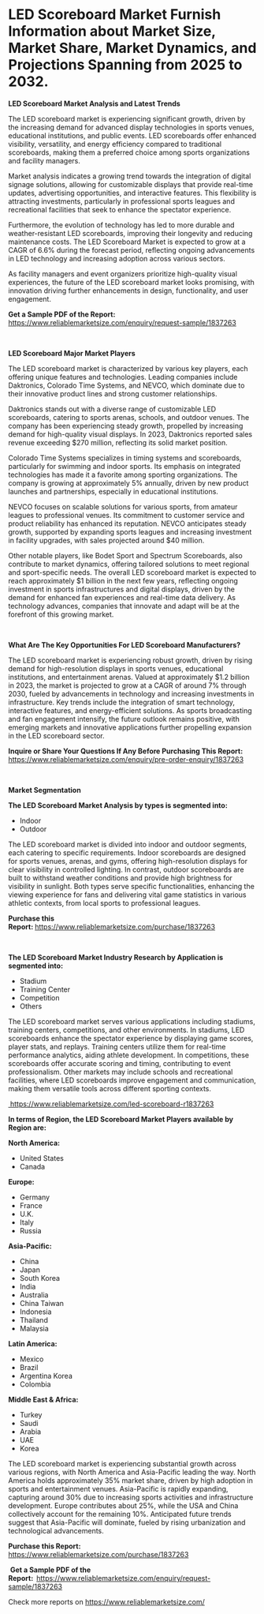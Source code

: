 <p><h1>LED Scoreboard Market Furnish Information about Market Size, Market Share, Market Dynamics, and Projections Spanning from 2025 to 2032.</h1></p><p><strong>LED Scoreboard Market Analysis and Latest Trends</strong></p>
<p><p>The LED scoreboard market is experiencing significant growth, driven by the increasing demand for advanced display technologies in sports venues, educational institutions, and public events. LED scoreboards offer enhanced visibility, versatility, and energy efficiency compared to traditional scoreboards, making them a preferred choice among sports organizations and facility managers. </p><p>Market analysis indicates a growing trend towards the integration of digital signage solutions, allowing for customizable displays that provide real-time updates, advertising opportunities, and interactive features. This flexibility is attracting investments, particularly in professional sports leagues and recreational facilities that seek to enhance the spectator experience. </p><p>Furthermore, the evolution of technology has led to more durable and weather-resistant LED scoreboards, improving their longevity and reducing maintenance costs. The LED Scoreboard Market is expected to grow at a CAGR of 6.6% during the forecast period, reflecting ongoing advancements in LED technology and increasing adoption across various sectors.</p><p>As facility managers and event organizers prioritize high-quality visual experiences, the future of the LED scoreboard market looks promising, with innovation driving further enhancements in design, functionality, and user engagement.</p></p>
<p><strong>Get a Sample PDF of the Report:&nbsp;</strong> <a href="https://www.reliablemarketsize.com/enquiry/request-sample/1837263?utm_campaign=2520&utm_medium=2&utm_source=Github&utm_content=ia&utm_term=06042025&utm_id=led-scoreboard">https://www.reliablemarketsize.com/enquiry/request-sample/1837263</a></p>
<p>&nbsp;</p>
<p><strong>LED Scoreboard Major Market Players</strong></p>
<p><p>The LED scoreboard market is characterized by various key players, each offering unique features and technologies. Leading companies include Daktronics, Colorado Time Systems, and NEVCO, which dominate due to their innovative product lines and strong customer relationships.</p><p>Daktronics stands out with a diverse range of customizable LED scoreboards, catering to sports arenas, schools, and outdoor venues. The company has been experiencing steady growth, propelled by increasing demand for high-quality visual displays. In 2023, Daktronics reported sales revenue exceeding $270 million, reflecting its solid market position.</p><p>Colorado Time Systems specializes in timing systems and scoreboards, particularly for swimming and indoor sports. Its emphasis on integrated technologies has made it a favorite among sporting organizations. The company is growing at approximately 5% annually, driven by new product launches and partnerships, especially in educational institutions.</p><p>NEVCO focuses on scalable solutions for various sports, from amateur leagues to professional venues. Its commitment to customer service and product reliability has enhanced its reputation. NEVCO anticipates steady growth, supported by expanding sports leagues and increasing investment in facility upgrades, with sales projected around $40 million.</p><p>Other notable players, like Bodet Sport and Spectrum Scoreboards, also contribute to market dynamics, offering tailored solutions to meet regional and sport-specific needs. The overall LED scoreboard market is expected to reach approximately $1 billion in the next few years, reflecting ongoing investment in sports infrastructures and digital displays, driven by the demand for enhanced fan experiences and real-time data delivery. As technology advances, companies that innovate and adapt will be at the forefront of this growing market.</p></p>
<p>&nbsp;</p>
<p><strong>What Are The Key Opportunities For LED Scoreboard Manufacturers?</strong></p>
<p><p>The LED scoreboard market is experiencing robust growth, driven by rising demand for high-resolution displays in sports venues, educational institutions, and entertainment arenas. Valued at approximately $1.2 billion in 2023, the market is projected to grow at a CAGR of around 7% through 2030, fueled by advancements in technology and increasing investments in infrastructure. Key trends include the integration of smart technology, interactive features, and energy-efficient solutions. As sports broadcasting and fan engagement intensify, the future outlook remains positive, with emerging markets and innovative applications further propelling expansion in the LED scoreboard sector.</p></p>
<p><strong>Inquire or Share Your Questions If Any Before Purchasing This Report:</strong> <a href="https://www.reliablemarketsize.com/enquiry/pre-order-enquiry/1837263?utm_campaign=2520&utm_medium=2&utm_source=Github&utm_content=ia&utm_term=06042025&utm_id=led-scoreboard">https://www.reliablemarketsize.com/enquiry/pre-order-enquiry/1837263</a></p>
<p>&nbsp;</p>
<p><strong>Market Segmentation</strong></p>
<p><strong>The LED Scoreboard Market Analysis by types is segmented into:</strong></p>
<p><ul><li>Indoor</li><li>Outdoor</li></ul></p>
<p><p>The LED scoreboard market is divided into indoor and outdoor segments, each catering to specific requirements. Indoor scoreboards are designed for sports venues, arenas, and gyms, offering high-resolution displays for clear visibility in controlled lighting. In contrast, outdoor scoreboards are built to withstand weather conditions and provide high brightness for visibility in sunlight. Both types serve specific functionalities, enhancing the viewing experience for fans and delivering vital game statistics in various athletic contexts, from local sports to professional leagues.</p></p>
<p><strong>Purchase this Report:&nbsp;</strong><a href="https://www.reliablemarketsize.com/purchase/1837263?utm_campaign=2520&utm_medium=2&utm_source=Github&utm_content=ia&utm_term=06042025&utm_id=led-scoreboard">https://www.reliablemarketsize.com/purchase/1837263</a></p>
<p>&nbsp;</p>
<p><strong>The LED Scoreboard Market Industry Research by Application is segmented into:</strong></p>
<p><ul><li>Stadium</li><li>Training Center</li><li>Competition</li><li>Others</li></ul></p>
<p><p>The LED scoreboard market serves various applications including stadiums, training centers, competitions, and other environments. In stadiums, LED scoreboards enhance the spectator experience by displaying game scores, player stats, and replays. Training centers utilize them for real-time performance analytics, aiding athlete development. In competitions, these scoreboards offer accurate scoring and timing, contributing to event professionalism. Other markets may include schools and recreational facilities, where LED scoreboards improve engagement and communication, making them versatile tools across different sporting contexts.</p></p>
<p><a href="https://www.reliablemarketsize.com/led-scoreboard-r1837263?utm_campaign=2520&utm_medium=2&utm_source=Github&utm_content=ia&utm_term=06042025&utm_id=led-scoreboard">&nbsp;https://www.reliablemarketsize.com/led-scoreboard-r1837263</a></p>
<p><strong>In terms of Region, the LED Scoreboard Market Players available by Region are:</strong></p>
<p>
    <p> <strong> North America: </strong>
        <ul>
            <li>United States</li>
            <li>Canada</li>
        </ul>
        </p> 
    <p> <strong> Europe: </strong>
        <ul>
            <li>Germany</li>
            <li>France</li>
            <li>U.K.</li>
            <li>Italy</li>
            <li>Russia</li>
        </ul>
        </p> 
    <p> <strong> Asia-Pacific: </strong>
        <ul>
            <li>China</li>
            <li>Japan</li>
            <li>South Korea</li>
            <li>India</li>
            <li>Australia</li>
            <li>China Taiwan</li>
            <li>Indonesia</li>
            <li>Thailand</li>
            <li>Malaysia</li>
        </ul>
        </p> 
    <p> <strong> Latin America: </strong>
        <ul>
            <li>Mexico</li>
            <li>Brazil</li>
            <li>Argentina Korea</li>
            <li>Colombia</li>
        </ul>
        </p> 
    <p> <strong> Middle East & Africa: </strong>
        <ul>
            <li>Turkey</li>
            <li>Saudi</li>
            <li>Arabia</li>
            <li>UAE</li>
            <li>Korea</li>
        </ul>
    </p>
    </p>
<p><p>The LED scoreboard market is experiencing substantial growth across various regions, with North America and Asia-Pacific leading the way. North America holds approximately 35% market share, driven by high adoption in sports and entertainment venues. Asia-Pacific is rapidly expanding, capturing around 30% due to increasing sports activities and infrastructure development. Europe contributes about 25%, while the USA and China collectively account for the remaining 10%. Anticipated future trends suggest that Asia-Pacific will dominate, fueled by rising urbanization and technological advancements.</p></p>
<p><strong>Purchase this Report: </strong><a href="https://www.reliablemarketsize.com/purchase/1837263?utm_campaign=2520&utm_medium=2&utm_source=Github&utm_content=ia&utm_term=06042025&utm_id=led-scoreboard">https://www.reliablemarketsize.com/purchase/1837263</a></p>
<p>&nbsp;<strong>Get a Sample PDF of the Report:&nbsp;&nbsp;</strong><a href="https://www.reliablemarketsize.com/enquiry/request-sample/1837263?utm_campaign=2520&utm_medium=2&utm_source=Github&utm_content=ia&utm_term=06042025&utm_id=led-scoreboard">https://www.reliablemarketsize.com/enquiry/request-sample/1837263</a></p>
<p><strong></strong></p>
<p>Check more reports on <a href="https://www.reliablemarketsize.com/?utm_campaign=2520&utm_medium=2&utm_source=Github&utm_content=ia&utm_term=06042025&utm_id=led-scoreboard">https://www.reliablemarketsize.com/</a></p>